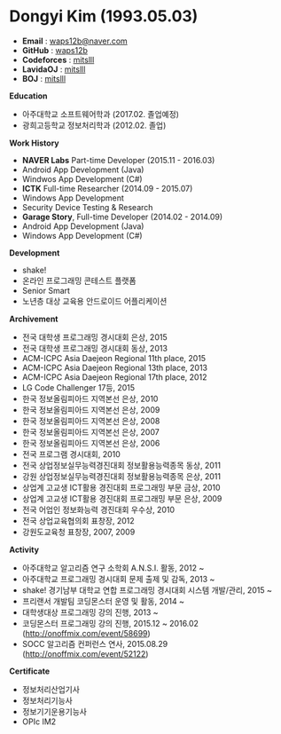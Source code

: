 # Dongyi Kim (1993.05.03)
 - **Email** : waps12b@naver.com
 - **GitHub** : [waps12b](https://github.com/waps12b)
 - **Codeforces** : [mitslll](http://codeforces.com/profile/mitslll)
 - **LavidaOJ** : [mitslll](http://lavida.us/userinfo.php?user=mitslll)
 - **BOJ** : [mitslll](https://www.acmicpc.net/user/mitslll)

**Education**
 - 아주대학교 소프트웨어학과 (2017.02. 졸업예정)
 - 광희고등학교 정보처리학과 (2012.02. 졸업)

**Work History**
 - **NAVER Labs** Part-time Developer (2015.11 - 2016.03)
  - Android App Development (Java)
  - Windwos App Development (C#)
 - **ICTK** Full-time Researcher (2014.09 - 2015.07)
  - Windows App Development
  - Security Device Testing & Research
 - **Garage Story**, Full-time Developer (2014.02 - 2014.09)
  - Android App Development (Java)
  - Windows App Development (C#)

**Development**
 - shake!
  - 온라인 프로그래밍 콘테스트 플랫폼
 - Senior Smart 
  - 노년층 대상 교육용 안드로이드 어플리케이션
 
**Archivement**
 - 전국 대학생 프로그래밍 경시대회 은상, 2015
 - 전국 대학생 프로그래밍 경시대회 동상, 2013
 - ACM-ICPC Asia Daejeon Regional 11th place, 2015
 - ACM-ICPC Asia Daejeon Regional 13th place, 2013
 - ACM-ICPC Asia Daejeon Regional 17th place, 2012
 - LG Code Challenger 17등, 2015
 - 한국 정보올림피아드 지역본선 은상, 2010
 - 한국 정보올림피아드 지역본선 은상, 2009
 - 한국 정보올림피아드 지역본선 은상, 2008
 - 한국 정보올림피아드 지역본선 은상, 2007
 - 한국 정보올림피아드 지역본선 은상, 2006
 - 전국 프로그램 경시대회, 2010
 - 전국 상업정보실무능력경진대회 정보활용능력종목 동상, 2011
 - 강원 상업정보실무능력경진대회 정보활용능력종목 은상, 2011
 - 상업계 고교생 ICT활용 경진대회 프로그래밍 부문 금상, 2010
 - 상업계 고교생 ICT활용 경진대회 프로그래밍 부문 은상, 2009
 - 전국 어업인 정보화능력 경진대회 우수상, 2010
 - 전국 상업교육협의회 표창장, 2012 
 - 강원도교육청 표창장, 2007, 2009

**Activity**
 - 아주대학교 알고리즘 연구 소학회 A.N.S.I. 활동, 2012 ~ 
 - 아주대학교 프로그래밍 경시대회 문제 출제 및 감독, 2013 ~ 
 - shake! 경기남부 대학교 연합 프로그래밍 경시대회 시스템 개발/관리, 2015 ~
 - 프리랜서 개발팀 코딩몬스터 운영 및 활동, 2014 ~
 - 대학생대상 프로그래밍 강의 진행, 2013 ~ 
 - 코딩몬스터 프로그래밍 강의 진행, 2015.12 ~ 2016.02 (http://onoffmix.com/event/58699)
 - SOCC 알고리즘 컨퍼런스 연사, 2015.08.29 (http://onoffmix.com/event/52122)
 
**Certificate**
 - 정보처리산업기사
 - 정보처리기능사
 - 정보기기운용기능사
 - OPIc IM2
